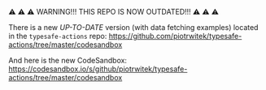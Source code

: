:warning: :warning: :warning: WARNING!!! THIS REPO IS NOW OUTDATED!!! :warning: :warning: :warning:

There is a new *UP-TO-DATE* version (with data fetching examples) located in the `typesafe-actions` repo: https://github.com/piotrwitek/typesafe-actions/tree/master/codesandbox

And here is the new CodeSandbox: https://codesandbox.io/s/github/piotrwitek/typesafe-actions/tree/master/codesandbox
